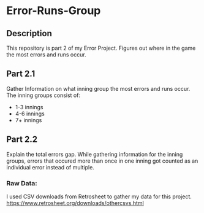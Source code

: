 # Error-Runs-Group

## Description
This repository is part 2 of my Error Project. Figures out where in the game the most errors and runs occur.

## Part 2.1
Gather Information on what inning group the most errors and runs occur.
The inning groups consist of:
  - 1-3 innings
  - 4-6 innings
  - 7+ innings

## Part 2.2
Explain the total errors gap.
While gathering information for the inning groups, errors that occured more than once in one inning got counted as an individual error instead of multiple.

### Raw Data:
I used CSV downloads from Retrosheet to gather my data for this project.
https://www.retrosheet.org/downloads/othercsvs.html
